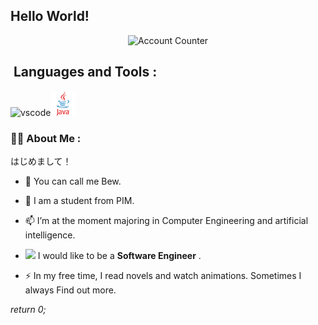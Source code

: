 ## Hello World! 

<p align="center">
<img src="https://komarev.com/ghpvc/?username=PhunkasemD&style=flat-square&color=blue" alt="Account Counter"/>

<h2> &nbsp;Languages and Tools : </h2>
<p align="left">
<div>
  <img src="https://cdn.jsdelivr.net/gh/devicons/devicon/icons/vscode/vscode-original.svg" alt="vscode" width="45" height="45"/><img 
  <img src="https://github.com/devicons/devicon/blob/master/icons/java/java-original-wordmark.svg" title="Java" alt="Java" width="40" height="40"/>&nbsp;
  
### :woman_technologist: About Me :

はじめまして！

- :telescope: You can call me Bew.

- :seedling: I am a student from PIM.
  
- :mailbox: I’m at the moment majoring in Computer Engineering and artificial intelligence.

- <img src="https://media.giphy.com/media/WUlplcMpOCEmTGBtBW/giphy.gif" width="30"> I would like to be a **Software Engineer** .

- :zap: In my free time, I read novels and watch animations. Sometimes I always Find out more.

 *return 0;*

